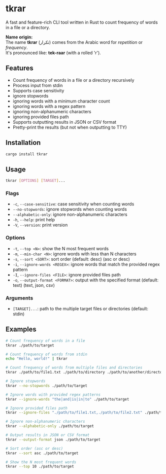 # tkrar

A fast and feature-rich CLI tool written in Rust to count frequency of words in a file or a directory.

**Name origin:**  
The name **tkrar** (تكرار) comes from the Arabic word for *repetition* or *frequency*.  
It's pronounced like: **tek-raar** (with a rolled 'r').

## Features

- Count frequency of words in a file or a directory recursively
- Process input from stdin
- Supports case sensitivity
- ignore stopwords
- ignoring words with a minimum character count
- ignoring words with a regex pattern
- ignoring non-alphanumeric characters
- ignoring provided files path
- Supports outputting results in JSON or CSV format
- Pretty-print the results (but not when outputting to TTY)

## Installation

```sh
cargo install tkrar
```

## Usage

```sh
tkrar [OPTIONS] [TARGET]...
```

### Flags

- `-c`, `--case-sensitive`: case sensitivity when counting words
- `--no-stopwords`: ignore stopwords when counting words
- `--alphabetic-only`: ignore non-alphanumeric characters
- `-h`, `--help`: print help
- `-V`, `--version`: print version

### Options

- `-t`, `--top <N>`: show the N most frequent words
- `-m`, `--min-char <N>`: ignore words with less than N characters
- `-s`, `--sort <SORT>`: sort order (default: desc) (asc or desc)
- `-i`, `--ignore-words <REGEX>`: ignore words that match the provided regex pattern
- `-I`, `--ignore-files <FILE>`: ignore provided files path
- `-o`, `--output-format <FORMAT>`: output with the specified format (default: text) (text, json, csv)


### Arguments

- `[TARGET]...`: path to the multiple target files or directories (default: stdin)

## Examples

```sh
# Count frequency of words in a file
tkrar ./path/to/target

# Count frequency of words from stdin
echo "Hello, world!" | tkrar

# Count frequency of words from multiple files and directories
tkrar ./path/to/file1.txt ./path/to/directory ./path/to/another/directory

# Ignore stopwords
tkrar --no-stopwords ./path/to/target

# Ignore words with provided regex patterns
tkrar --ignore-words "the|and|is|in|to" ./path/to/target

# Ignore provided files path
tkrar --ignore-files "./path/to/file1.txt,./path/to/file2.txt" ./path/to/target

# Ignore non-alphanumeric characters
tkrar --alphabetic-only ./path/to/target

# Output results in JSON or CSV format
tkrar --output-format json ./path/to/target

# Sort order (asc or desc)
tkrar --sort asc ./path/to/target

# Show the N most frequent words
tkrar --top 10 ./path/to/target
```
